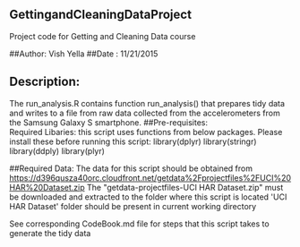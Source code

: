 ## GettingandCleaningDataProject
Project code for Getting and Cleaning Data course


##Author: Vish Yella
##Date  : 11/21/2015
## Description:   
The run_analysis.R contains function run_analysis() that prepares tidy data and writes to a file from raw data collected from the accelerometers from the Samsung Galaxy S smartphone.
##Pre-requisites:  
Required Libaries:  this script uses functions from below packages.  Please install these before running this script:
               library(dplyr)
               library(stringr)
               library(ddply)
               library(plyr)

##Required Data: 
The data for this script should be obtained from https://d396qusza40orc.cloudfront.net/getdata%2Fprojectfiles%2FUCI%20HAR%20Dataset.zip 
The "getdata-projectfiles-UCI HAR Dataset.zip" must be downloaded and extracted to the folder where this script is located
'UCI HAR Dataset' folder should be present in current working directory

See corresponding CodeBook.md file for steps that this script takes to generate the tidy data

